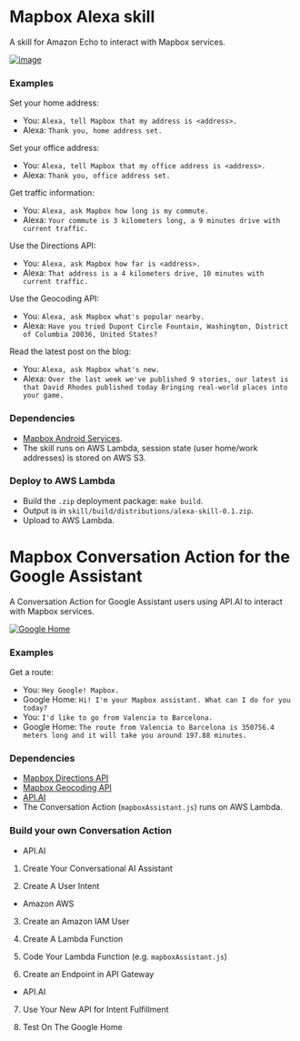 # Mapbox Alexa skill

A skill for Amazon Echo to interact with Mapbox services.

[![image](https://cloud.githubusercontent.com/assets/6964/26731813/423b47d2-4783-11e7-963b-6a46b3529ef2.png)](https://vimeo.com/220016659)

### Examples

Set your home address:

* You: `Alexa, tell Mapbox that my address is <address>.`
* Alexa: `Thank you, home address set.`

Set your office address:

* You: `Alexa, tell Mapbox that my office address is <address>.`
* Alexa: `Thank you, office address set.`

Get traffic information:

* You: `Alexa, ask Mapbox how long is my commute.`
* Alexa: `Your commute is 3 kilometers long, a 9 minutes drive with current traffic.`

Use the Directions API:

* You: `Alexa, ask Mapbox how far is <address>.`
* Alexa: `That address is a 4 kilometers drive, 10 minutes with current traffic.`

Use the Geocoding API:

* You: `Alexa, ask Mapbox what's popular nearby.`
* Alexa: `Have you tried Dupont Circle Fountain, Washington, District of Columbia 20036, United States?`

Read the latest post on the blog:

* You: `Alexa, ask Mapbox what's new.`
* Alexa: `Over the last week we've published 9 stories, our latest is that David Rhodes published today Bringing real-world places into your game.`

### Dependencies

* [Mapbox Android Services](http://www.github.com/mapbox/mapbox-java).
* The skill runs on AWS Lambda, session state (user home/work addresses) is stored on AWS S3.

### Deploy to AWS Lambda

* Build the `.zip` deployment package: `make build`.
* Output is in `skill/build/distributions/alexa-skill-0.1.zip`.
* Upload to AWS Lambda.

# Mapbox Conversation Action for the Google Assistant

A Conversation Action for Google Assistant users using API.AI to interact with Mapbox services.

[![Google Home](https://coedmagazine.files.wordpress.com/2016/10/google-home-lead.jpg?quality=88&w=750)](https://youtu.be/4cLFgJPnlz4)

### Examples

Get a route:

* You: `Hey Google! Mapbox.`
* Google Home: `Hi! I'm your Mapbox assistant. What can I do for you today?`
* You: `I'd like to go from Valencia to Barcelona.`
* Google Home: `The route from Valencia to Barcelona is 350756.4 meters long and it will take you around 197.88 minutes.`

### Dependencies

* [Mapbox Directions API](https://www.mapbox.com/api-documentation/#directions)
* [Mapbox Geocoding API](https://www.mapbox.com/api-documentation/#geocoding)
* [API.AI](https://api.ai/)
* The Conversation Action (`mapboxAssistant.js`) runs on AWS Lambda.

### Build your own Conversation Action

- API.AI

1) Create Your Conversational AI Assistant

2) Create A User Intent

- Amazon AWS

3) Create an Amazon IAM User

4) Create A Lambda Function

5) Code Your Lambda Function (e.g. `mapboxAssistant.js`)

6) Create an Endpoint in API Gateway

- API.AI

7) Use Your New API for Intent Fulfillment

8) Test On The Google Home
